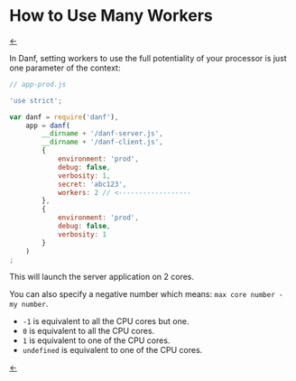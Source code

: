 How to Use Many Workers
=======================

[←](../index.md)

In Danf, setting workers to use the full potentiality of your processor is just one parameter of the context:

```javascript
// app-prod.js

'use strict';

var danf = require('danf'),
    app = danf(
        __dirname + '/danf-server.js',
        __dirname + '/danf-client.js',
        {
            environment: 'prod',
            debug: false,
            verbosity: 1,
            secret: 'abc123',
            workers: 2 // <------------------
        },
        {
            environment: 'prod',
            debug: false,
            verbosity: 1
        }
    )
;
```

This will launch the server application on 2 cores.

You can also specify a negative number which means: `max core number - my number`.
* `-1` is equivalent to all the CPU cores but one.
* `0` is equivalent to all the CPU cores.
* `1` is equivalent to one of the CPU cores.
* `undefined` is equivalent to one of the CPU cores.

[←](../index.md)